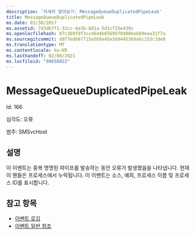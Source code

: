 ```yaml
---
description: '자세히 알아보기: MessageQueueDuplicatedPipeLeak'
title: MessageQueueDuplicatedPipeLeak
ms.date: 03/30/2017
ms.assetid: 743db7f1-32cc-4a3b-8d1a-5d1cf25e439c
ms.openlocfilehash: 07c3b9fdf3cc4644b65695f0d08beb69eea31f7a
ms.sourcegitcommit: ddf7edb67715a5b9a45e3dd44536dabc153c1de0
ms.translationtype: MT
ms.contentlocale: ko-KR
ms.lasthandoff: 02/06/2021
ms.locfileid: "99656022"
---
```

# <a name="messagequeueduplicatedpipeleak"></a>MessageQueueDuplicatedPipeLeak

Id: 166  
  
 심각도: 오류  
  
 범주: SMSvcHost  
  
## <a name="description"></a>설명  

 이 이벤트는 중복 명명된 파이프를 발송하는 동안 오류가 발생했음을 나타냅니다. 현재 이 핸들은 프로세스에서 누락됩니다. 이 이벤트는 소스, 예외, 프로세스 이름 및 프로세스 ID를 표시합니다.  
  
## <a name="see-also"></a>참고 항목

- [이벤트 로깅](index.md)
- [이벤트 일반 참조](events-general-reference.md)
